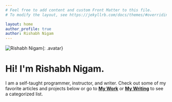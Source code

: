 ```yaml
---
# Feel free to add content and custom Front Matter to this file.
# To modify the layout, see https://jekyllrb.com/docs/themes/#overriding-theme-defaults

layout: home
author_profile: true
author: Rishabh Nigam
---
```


![Rishabh Nigam](/assets/images/Rishabh_DP.png){: .avatar} 

# Hi! I'm Rishabh Nigam. 
I am a self-taught programmer, instructor, and writer. Check out some of my favorite articles and projects below or go to [**My Work**](/mywork) or [**My Writing**](/mywriting) to see a categorized list.